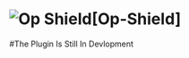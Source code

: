 
# ![Op Shield](https://encrypted-tbn3.gstatic.com/images?q=tbn:ANd9GcTP9_hx5EULAMUv6Dd47EH_ayWJzPCZVz4Ev8NiQCptVqEozP3y2tpm_A)[Op-Shield]

#The Plugin Is Still In Devlopment 

